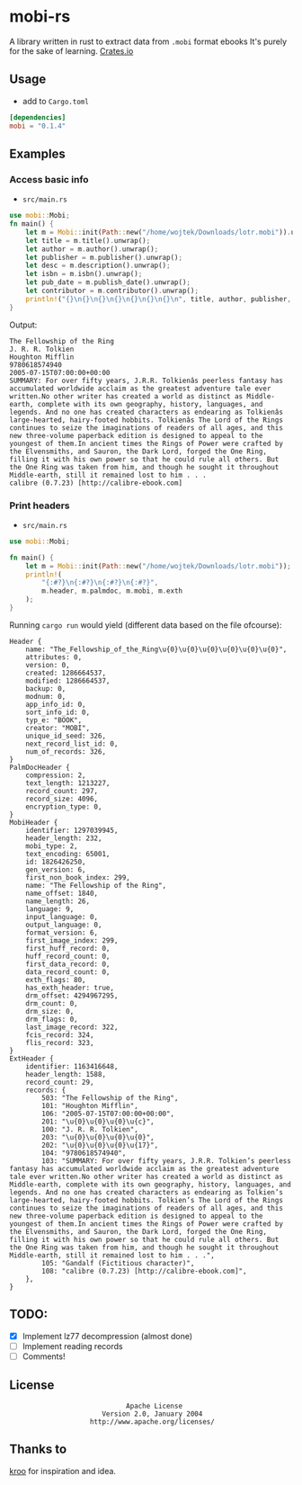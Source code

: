 # mobi-rs
A library written in rust to extract data from `.mobi` format ebooks It's purely for the sake of learning. 
[Crates.io](https://crates.io/crates/mobi)
## Usage
- add to `Cargo.toml`
```toml
[dependencies]
mobi = "0.1.4"
```
## Examples
### Access basic info
- `src/main.rs`
```rust
use mobi::Mobi;
fn main() {
    let m = Mobi::init(Path::new("/home/wojtek/Downloads/lotr.mobi")).unwrap();
    let title = m.title().unwrap();
    let author = m.author().unwrap();
    let publisher = m.publisher().unwrap();
    let desc = m.description().unwrap();
    let isbn = m.isbn().unwrap();
    let pub_date = m.publish_date().unwrap();
    let contributor = m.contributor().unwrap();
    println!("{}\n{}\n{}\n{}\n{}\n{}\n{}\n", title, author, publisher, isbn, pub_date, desc, contributor);
}
```
Output:
```
The Fellowship of the Ring
J. R. R. Tolkien
Houghton Mifflin
9780618574940
2005-07-15T07:00:00+00:00
SUMMARY: For over fifty years, J.R.R. Tolkienâs peerless fantasy has accumulated worldwide acclaim as the greatest adventure tale ever written.No other writer has created a world as distinct as Middle-earth, complete with its own geography, history, languages, and legends. And no one has created characters as endearing as Tolkienâs large-hearted, hairy-footed hobbits. Tolkienâs The Lord of the Rings continues to seize the imaginations of readers of all ages, and this new three-volume paperback edition is designed to appeal to the youngest of them.In ancient times the Rings of Power were crafted by the Elvensmiths, and Sauron, the Dark Lord, forged the One Ring, filling it with his own power so that he could rule all others. But the One Ring was taken from him, and though he sought it throughout Middle-earth, still it remained lost to him . . .
calibre (0.7.23) [http://calibre-ebook.com]
```
### Print headers
- `src/main.rs`
```rust
use mobi::Mobi;

fn main() {
    let m = Mobi::init(Path::new("/home/wojtek/Downloads/lotr.mobi"));
    println!(
        "{:#?}\n{:#?}\n{:#?}\n{:#?}",
        m.header, m.palmdoc, m.mobi, m.exth
    );
}
```
Running `cargo run` would yield (different data based on the file ofcourse):
```
Header {
    name: "The_Fellowship_of_the_Ring\u{0}\u{0}\u{0}\u{0}\u{0}\u{0}",
    attributes: 0,
    version: 0,
    created: 1286664537,
    modified: 1286664537,
    backup: 0,
    modnum: 0,
    app_info_id: 0,
    sort_info_id: 0,
    typ_e: "BOOK",
    creator: "MOBI",
    unique_id_seed: 326,
    next_record_list_id: 0,
    num_of_records: 326,
}
PalmDocHeader {
    compression: 2,
    text_length: 1213227,
    record_count: 297,
    record_size: 4096,
    encryption_type: 0,
}
MobiHeader {
    identifier: 1297039945,
    header_length: 232,
    mobi_type: 2,
    text_encoding: 65001,
    id: 1826426250,
    gen_version: 6,
    first_non_book_index: 299,
    name: "The Fellowship of the Ring",
    name_offset: 1840,
    name_length: 26,
    language: 9,
    input_language: 0,
    output_language: 0,
    format_version: 6,
    first_image_index: 299,
    first_huff_record: 0,
    huff_record_count: 0,
    first_data_record: 0,
    data_record_count: 0,
    exth_flags: 80,
    has_exth_header: true,
    drm_offset: 4294967295,
    drm_count: 0,
    drm_size: 0,
    drm_flags: 0,
    last_image_record: 322,
    fcis_record: 324,
    flis_record: 323,
}
ExtHeader {
    identifier: 1163416648,
    header_length: 1588,
    record_count: 29,
    records: {
        503: "The Fellowship of the Ring",
        101: "Houghton Mifflin",
        106: "2005-07-15T07:00:00+00:00",
        201: "\u{0}\u{0}\u{0}\u{c}",
        100: "J. R. R. Tolkien",
        203: "\u{0}\u{0}\u{0}\u{0}",
        202: "\u{0}\u{0}\u{0}\u{17}",
        104: "9780618574940",
        103: "SUMMARY: For over fifty years, J.R.R. Tolkien’s peerless fantasy has accumulated worldwide acclaim as the greatest adventure tale ever written.No other writer has created a world as distinct as Middle-earth, complete with its own geography, history, languages, and legends. And no one has created characters as endearing as Tolkien’s large-hearted, hairy-footed hobbits. Tolkien’s The Lord of the Rings continues to seize the imaginations of readers of all ages, and this new three-volume paperback edition is designed to appeal to the youngest of them.In ancient times the Rings of Power were crafted by the Elvensmiths, and Sauron, the Dark Lord, forged the One Ring, filling it with his own power so that he could rule all others. But the One Ring was taken from him, and though he sought it throughout Middle-earth, still it remained lost to him . . .",
        105: "Gandalf (Fictitious character)",
        108: "calibre (0.7.23) [http://calibre-ebook.com]",
    },
}

```
## TODO:
- [X] Implement lz77 decompression (almost done)
- [ ] Implement reading records
- [ ] Comments!
## License
                                 Apache License
                           Version 2.0, January 2004
                        http://www.apache.org/licenses/
## Thanks to
[kroo](https://github.com/kroo/mobi-python) for inspiration and idea.